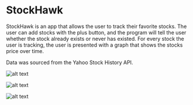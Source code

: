 # StockHawk

StockHawk is an app that allows the user to track their favorite stocks. The user can add stocks with the plus button,
and the program will tell the user whether the stock already exists or never has existed. For every stock the user is
tracking, the user is presented with a graph that shows the stocks price over time.

Data was sourced from the Yahoo Stock History API.


![alt text](http://i1320.photobucket.com/albums/u528/pakjoonhee/stock1_revise_zpsv2sd2bap.png)

![alt text](http://i1320.photobucket.com/albums/u528/pakjoonhee/stock2_revise_zpsre7bnsn8.png)

![alt text](http://i1320.photobucket.com/albums/u528/pakjoonhee/stock3_revise_zpsv8hty7po.png)
